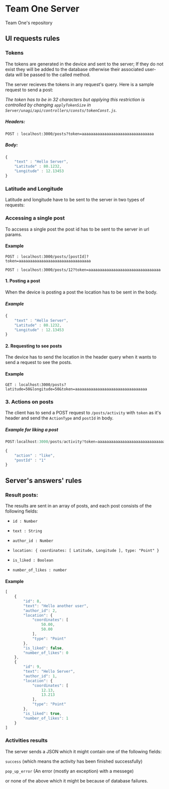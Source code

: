 # Team One Server
Team One's repository

## UI requests rules

### Tokens

The tokens are generated in the device and sent to the server; If they do not exist they will be added to the database otherwise their associated user-data will be passed to the called method.

The server recieves the tokens in any request's query. Here is a sample request to send a post:

*The token has to be in 32 characters but applying this restriction is controlled by changing `applyTokenSize` in `Server/unagi/api/controllers/consts/tokenConst.js`.*

##### Headers:

```
POST : localhost:3000/posts?token=aaaaaaaaaaaaaaaaaaaaaaaaaaaaaaaa
```

##### Body:

```javascript
{
	"text" : "Hello Server",
	"Latitude" : 80.1232,
	"Longitude" : 12.13453	
}

```

### Latitude and Longitude

Latitude and longitude have to be sent to the server in two types of requests:

### Accessing a single post

To accsess a single post the post id has to be sent to the server in url params.

#### Example
``` 
POST : localhost:3000/posts/[postId]?token=aaaaaaaaaaaaaaaaaaaaaaaaaaaaaaaa

POST : localhost:3000/posts/12?token=aaaaaaaaaaaaaaaaaaaaaaaaaaaaaaaa
```

#### 1. Posting a post

When the device is posting a post the location has to be sent in the body.

##### Example

```javascript
{
	"text" : "Hello Server",
	"Latitude" : 80.1232,
	"Longitude" : 12.13453	
}

```

#### 2. Requesting to see posts

The device has to send the location in the header query when it wants to send a request to see the posts. 

#### Example

``` 
GET : localhost:3000/posts?latitude=50&longitude=50&token=aaaaaaaaaaaaaaaaaaaaaaaaaaaaaaaa
```
### 3. Actions on posts

The client has to send a POST request to `/posts/activity` with `token` as it's header and send the `ActionType` and `postId` in body.

##### Example for liking a post
```javascript
POST:localhost:3000/posts/activity?token=aaaaaaaaaaaaaaaaaaaaaaaaaaaaaaaa

{
	"action" : "like",
	"postId" : "1"
}
```

## Server's answers' rules

### Result posts:

The results are sent in an array of posts, and each post consists of the following fields:

* `id : Number`

* `text : String`

* `author_id : Number`

* `location: {
            coordinates: [
                Latitude,
                Longitude
            ],
            type: "Point"
        }`

* `is_liked : Boolean`

* `number_of_likes : number`

#### Example

```javascript
[
    {
        "id": 8,
        "text": "Hello another user",
        "author_id": 2,
        "location": {
            "coordinates": [
                50.00,
                50.00
            ],
            "type": "Point"
        },
        "is_liked": false,
        "number_of_likes": 0
    },
    {
        "id": 9,
        "text": "Hello Server",
        "author_id": 1,
        "location": {
            "coordinates": [
                12.13,
                13.213
            ],
            "type": "Point"
        },
        "is_liked": true,
        "number_of_likes": 1
    }
]
```

### Activities results

The server sends a JSON which it might contain one of the following fields:

`success` (which means the activity has been finished successfully)

`pop_up_error` (An error (mostly an exception) with a messege)

or none of the above which it might be because of database failures.